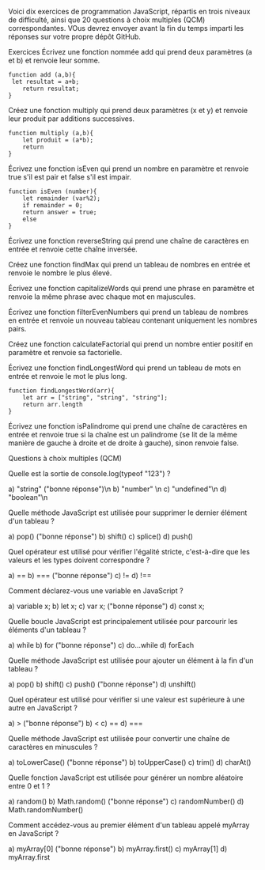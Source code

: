 Voici dix exercices de programmation JavaScript, répartis en trois niveaux de difficulté, ainsi que 20 questions à choix multiples (QCM) correspondantes. VOus devrez envoyer avant la fin du temps imparti les réponses sur votre propre dépôt GitHub.

Exercices
Écrivez une fonction nommée add qui prend deux paramètres (a et b) et renvoie leur somme.

    function add (a,b){
     let resultat = a+b;
        return resultat;
    }

Créez une fonction multiply qui prend deux paramètres (x et y) et renvoie leur produit par additions successives.

    function multiply (a,b){
        let produit = (a*b);
        return
    }
Écrivez une fonction isEven qui prend un nombre en paramètre et renvoie true s'il est pair et false s'il est impair.

    function isEven (number){
        let remainder (var%2);
        if remainder = 0;
        return answer = true;
        else
    }
    
Écrivez une fonction reverseString qui prend une chaîne de caractères en entrée et renvoie cette chaîne inversée.


Créez une fonction findMax qui prend un tableau de nombres en entrée et renvoie le nombre le plus élevé.


Écrivez une fonction capitalizeWords qui prend une phrase en paramètre et renvoie la même phrase avec chaque mot en majuscules.


Écrivez une fonction filterEvenNumbers qui prend un tableau de nombres en entrée et renvoie un nouveau tableau contenant uniquement les nombres pairs.


Créez une fonction calculateFactorial qui prend un nombre entier positif en paramètre et renvoie sa factorielle.


Écrivez une fonction findLongestWord qui prend un tableau de mots en entrée et renvoie le mot le plus long.


    function findLongestWord(arr){
        let arr = ["string", "string", "string"];
        return arr.length
    }


Écrivez une fonction isPalindrome qui prend une chaîne de caractères en entrée et renvoie true si la chaîne est un palindrome (se lit de la même manière de gauche à droite et de droite à gauche), sinon renvoie false.


Questions à choix multiples (QCM)

Quelle est la sortie de console.log(typeof "123") ?

a) "string" ("bonne réponse")\n
b) "number" \n
c) "undefined"\n
d) "boolean"\n

Quelle méthode JavaScript est utilisée pour supprimer le dernier élément d'un tableau ?

a) pop() ("bonne réponse")
b) shift()
c) splice()
d) push()

Quel opérateur est utilisé pour vérifier l'égalité stricte, c'est-à-dire que les valeurs et les types doivent correspondre ?

a) ==
b) === ("bonne réponse")
c) !=
d) !==

Comment déclarez-vous une variable en JavaScript ?

a) variable x;
b) let x;
c) var x; ("bonne réponse")
d) const x;

Quelle boucle JavaScript est principalement utilisée pour parcourir les éléments d'un tableau ?

a) while 
b) for ("bonne réponse")
c) do...while
d) forEach

Quelle méthode JavaScript est utilisée pour ajouter un élément à la fin d'un tableau ?

a) pop()
b) shift()
c) push() ("bonne réponse")
d) unshift()

Quel opérateur est utilisé pour vérifier si une valeur est supérieure à une autre en JavaScript ?

a) > ("bonne réponse")
b) <
c) ==
d) ===

Quelle méthode JavaScript est utilisée pour convertir une chaîne de caractères en minuscules ?

a) toLowerCase() ("bonne réponse")
b) toUpperCase()
c) trim()
d) charAt()

Quelle fonction JavaScript est utilisée pour générer un nombre aléatoire entre 0 et 1 ?

a) random()
b) Math.random() ("bonne réponse")
c) randomNumber()
d) Math.randomNumber()

Comment accédez-vous au premier élément d'un tableau appelé myArray en JavaScript ?

a) myArray[0] ("bonne réponse")
b) myArray.first()
c) myArray[1]
d) myArray.first